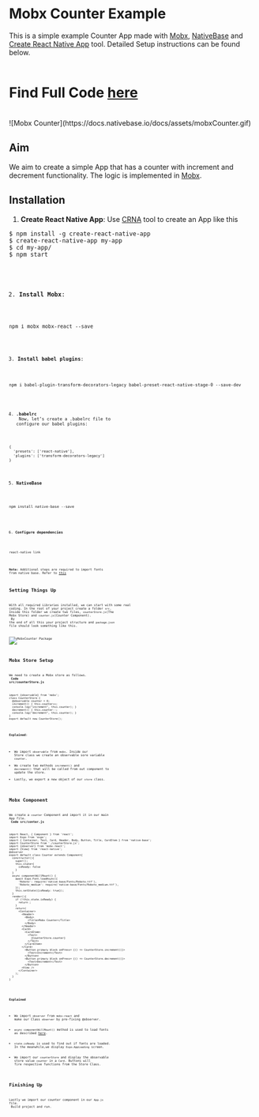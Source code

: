 # Mobx Counter Example
This is a simple example Counter App made with [Mobx](https://github.com/mobxjs/mobx), [NativeBase](https://nativebase.io/) and [Create React Native App](https://github.com/react-community/create-react-native-app) tool. Detailed Setup instructions can be found below. <br />
<br />

# Find Full Code [here](https://github.com/GeekyAnts/native-base-example-mobx-counter)
<br />
![Mobx Counter](https://docs.nativebase.io/docs/assets/mobxCounter.gif) <br />

## Aim
We aim to create a simple App that has a counter with increment and decrement functionality. The logic is implemented in [Mobx](https://github.com/mobxjs/mobx). <br />

## Installation

1. **Create React Native App**: Use [CRNA](https://github.com/react-community/create-react-native-app) tool to create an App like this <br />
<pre><code>$ npm install -g create-react-native-app
$ create-react-native-app my-app
$ cd my-app/
$ npm start</pre>

2. **Install Mobx**: <br />
<pre><code>npm i mobx mobx-react --save</pre>

3. **Install babel plugins**: <br />
<pre><code>npm i babel-plugin-transform-decorators-legacy babel-preset-react-native-stage-0 --save-dev</pre>

4. **.babelrc**<br />
Now, let’s create a .babelrc file to configure our babel plugins: <br />
```
{
  'presets': ['react-native'],
  'plugins': ['transform-decorators-legacy']
}
```

5. **NativeBase** <br />
<pre><code>npm install native-base --save</pre>

6. **Configure dependencies** <br />
<pre><code>react-native link</pre>

**Note:** Additional steps are required to import fonts from native base. Refer to [this](./GetStarted.md#Setup_with_CRNA)

## Setting Things Up

With all required Libraries installed, we can start with some real coding. In the root of your project create a folder <code>src</code>. Inside this folder we create two files, <code>counterStore.js</code>(The Mobx Store) and <code>counter.js</code>(Counter Component). <br />
By the end of all this your project structure and <code>package.json</code> file should look something like this.<br />

![MobxCounter Package](https://docs.nativebase.io/docs/assets/mobxPackage.png) <br />

## Mobx Store Setup

We need to create a Mobx store as follows. <br />
**Code src/counterStore.js** <br />
<pre class="line-numbers"><code class="language-jsx">import {observable} from 'mobx';
class CounterStore {
  @observable counter = 0;
  increment() { this.counter++;
  console.log("increment", this.counter); }
  decrement() { this.counter--;
  console.log("decrement", this.counter); }
}
export default new CounterStore();
</code></pre>

**Explained**: <br />
- We import <code>observable</code> from <code>mobs</code>. Inside our Store class we create an observable sore variable <code>counter</code>.
- We create two methods <code>increment()</code> and <code>decrement()</code> that will be called from out component to update the store.
- Lastly, we export a new object of our <code>store</code> class.

## Mobx Component
We create a <code>counter</code> Component and import it in our main App file.<br />
**Code src/conter.js** <br />
<pre class="line-numbers"><code class="language-jsx">import React, { Component } from 'react';
import Expo from 'expo';
import { Container, Text, Card, Header, Body, Button, Title, CardItem } from 'native-base';
import CounterStore from './counterStore.js';
import {observer} from 'mobx-react';
import {View} from 'react-native';
@observer
export default class Counter extends Component{
  constructor(){
    super();
    this.state={
      isReady: false
    }
  }
  async componentWillMount() {
    await Expo.Font.loadAsync({
      'Roboto': require('native-base/Fonts/Roboto.ttf'),
      'Roboto_medium': require('native-base/Fonts/Roboto_medium.ttf'),
    });
    this.setState({isReady: true});
  }
  render(){
    if (!this.state.isReady) {
      return <Expo.AppLoading />;
    }
    return(
      &lt;Container>
        &lt;Header>
          &lt;Body>
            &lt;Title>Mobx Counter&lt;/Title>
          &lt;/Body>
        &lt;/Header>
        &lt;Card>
          &lt;CardItem>
            &lt;Text>
              {CounterStore.counter}
            &lt;/Text>
          &lt;/CardItem>
        &lt;/Card>
          &lt;Button primary block onPress= {() => CounterStore.increment()}>
            &lt;Text>Increment&lt;/Text>
          &lt;/Button>
          &lt;Button primary block onPress= {() => CounterStore.decrement()}>
            &lt;Text>Decrement&lt;/Text>
          &lt;/Button>
        &lt;View />
      &lt;/Container>
    );
  }
}
</code></pre><br />

**Explained** <br />

- We import <code>observer</code> from <code>mobx-react</code> and make our Class <code>observer</code> by pre-fixing @observer. <br />
- <code>async componentWillMount()</code> method is used to load fonts as described [here](./GetStarted.md#Setup_with_CRNA). <br />
- <code>state.isReady</code> is used to find out if fonts are loaded. In the meanwhile,we display <code>Expo.AppLoading</code> screen. <br />
- We import our <code>counterStore</code> and display the observable store value <code>counter</code> in a <code>Card</code>. Buttons will fire respective functions from the Store Class.

## Finishing Up

Lastly we import our counter component in our <code>App.js</code> file. <br />
Build project and run.
